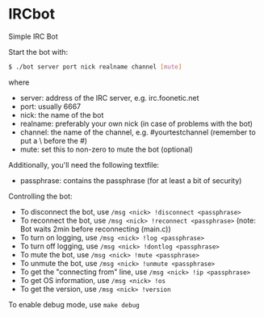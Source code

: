 IRCbot
======

Simple IRC Bot

Start the bot with:
  ```bash
  $ ./bot server port nick realname channel [mute]
  ```
where 
* server: address of the IRC server, e.g. irc.foonetic.net
* port: usually 6667
* nick: the name of the bot
* realname: preferably your own nick (in case of problems with the bot)
* channel: the name of the channel, e.g. \#yourtestchannel (remember to put a \ before the #)
* mute: set this to non-zero to mute the bot (optional)

Additionally, you'll need the following textfile:
* passphrase: contains the passphrase (for at least a bit of security)

Controlling the bot:
* To disconnect the bot, use `/msg <nick> !disconnect <passphrase>`
* To reconnect the bot, use `/msg <nick> !reconnect <passphrase>` (note: Bot waits 2min before reconnecting (main.c))
* To turn on logging,  use `/msg <nick> !log <passphrase>`
* To turn off logging,  use `/msg <nick> !dontlog <passphrase>`
* To mute the bot, use `/msg <nick> !mute <passphrase>`
* To unmute the bot, use `/msg <nick> !unmute <passphrase>`
* To get the "connecting from" line, use `/msg <nick> !ip <passphrase>`
* To get OS information, use `/msg <nick> !os`
* To get the version, use `/msg <nick> !version`

To enable debug mode, use `make debug`
